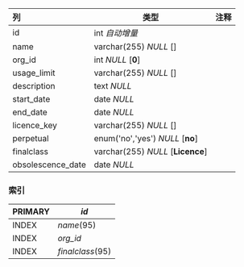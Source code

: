 | 列                | 类型                              | 注释 |
| :---------------- | --------------------------------- | ---- |
| id                | int *自动增量*                    |      |
| name              | varchar(255) *NULL* []            |      |
| org_id            | int *NULL* [**0**]                |      |
| usage_limit       | varchar(255) *NULL* []            |      |
| description       | text *NULL*                       |      |
| start_date        | date *NULL*                       |      |
| end_date          | date *NULL*                       |      |
| licence_key       | varchar(255) *NULL* []            |      |
| perpetual         | enum('no','yes') *NULL* [**no**]  |      |
| finalclass        | varchar(255) *NULL* [**Licence**] |      |
| obsolescence_date | date *NULL*                       |      |

### 索引

| PRIMARY | *id*             |
| :------ | ---------------- |
| INDEX   | *name*(95)       |
| INDEX   | *org_id*         |
| INDEX   | *finalclass*(95) |